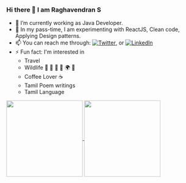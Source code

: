 <!--  யாதும் ஊரே யாவரும் கேளிர்<br/>
> தீதும் நன்றும் பிறர்தர வாரா
>
>  -- <cite>கணியன் பூங்குன்றனார்</cite>


> All is Well!!! :heart_eyes:
-->

### Hi there 👋  I am Raghavendran S

- 🔭 I’m currently working as Java Developer.
- 🌱 In my pass-time, I am experimenting with ReactJS, Clean code, Applying Design patterns.
- 📫 You can reach me through: [![Twitter][1.2]][1], or [![LinkedIn][2.2]][2]
- ⚡ Fun fact: I'm interested in 
  - Travel 
  - Wildlife  :elephant:  :dolphin:  :leopard:  :milky_way: :earth_africa: :evergreen_tree:       
  - Coffee Lover :coffee:
  - Tamil Poem writings
  - Tamil Language

<!-- Icons -->

[1.2]: http://i.imgur.com/wWzX9uB.png (twitter icon without padding)
[2.2]: https://raw.githubusercontent.com/MartinHeinz/MartinHeinz/master/linkedin-3-16.png (LinkedIn icon without padding)

<!-- Links to your social media accounts -->

[1]: https://twitter.com/kenduraghav
[2]: https://www.linkedin.com/in/raghavendran-karthik/

<a href="https://github.com/kenduraghav/github-readme-stats">
  <img height=200 align="center" src="https://github-readme-stats.vercel.app/api?username=kenduraghav&show_icons=true&hide=contribs,prs&layout=compact&card_width=320" />
</a>
<a href="https://github.com/kenduraghav/convoychat">
  <img height=200 align="center" src="https://github-readme-stats.vercel.app/api/top-langs?username=kenduraghav&layout=compact&langs_count=8&card_width=320" />
</a>
 
<!-- [![My Github stats](https://github-readme-stats.vercel.app/api?username=kenduraghav&show_icons=true&hide=contribs,prs&layout=compact)](https://github.com/kenduraghav/github-readme-stats) 
 [![Top Langs](https://github-readme-stats.vercel.app/api/top-langs/?username=kenduraghav&layout=compact&lang_count=8)](https://github.com/kenduraghav/github-readme-stats)
 
 
**kenduraghav/kenduraghav** is a ✨ _special_ ✨ repository because its `README.md` (this file) appears on your GitHub profile.

Here are some ideas to get you started:

- 🔭 I’m currently working on ...
- 🌱 I’m currently learning ...
- 👯 I’m looking to collaborate on ...
- 🤔 I’m looking for help with ...
- 💬 Ask me about ...
- 📫 How to reach me: ...
- 😄 Pronouns: ...
- ⚡ Fun fact: ...
-->

